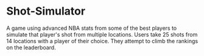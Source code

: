 # Shot-Simulator
A game using advanced NBA stats from some of the best players to simulate that player's shot from multiple locations.
Users take 25 shots from 14 locations with a player of their choice. They attempt to climb the rankings on the leaderboard.
